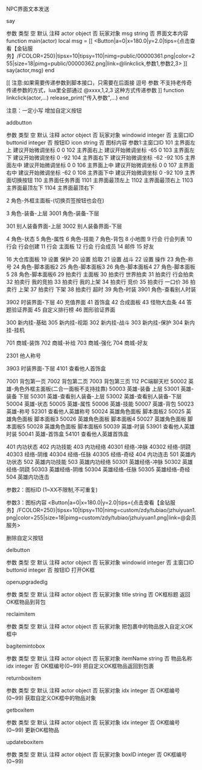 NPC界面文本发送

say

参数	类型	空	默认	注释
actor	object	否		玩家对象
msg	string	否		界面文本内容
function main(actor)
    local msg = [[
        <Button|a=0|x=180.0|y=2.0|tips={点击查看【金钻服务】/FCOLOR=250}|tipsx=10|tipsy=110|nimg=public/00000361.png|color=255|size=18|pimg=public/00000362.png|link=@linkclick,参数1,参数2,3>
    ]]
    say(actor,msg)
end


[[
    注意:如果需要传递参数到脚本接口，只需要在后面接 逗号 参数
    不支持老传奇传递参数的方式，lua里全部通过 @xxxx,1,2,3 这种方式传递参数
]]
function linkclick(actor,...)
    release_print("传入参数",...)
end

注意：一定小写
增加自定义按钮

addbutton

参数	类型	空	默认	注释
actor	object	否		玩家对象
windowid	integer	否		主窗口ID
buttonid	integer	否		按钮ID
icon	string	否		图标内容
参数1:主窗口ID
101 主界面左上 建议开始微调坐标 0 0
102 主界面右上 建议开始微调坐标 -65 0
103 主界面左下 建议开始微调坐标 0 -92
104 主界面右下 建议开始微调坐标 -62 -92
105 主界面左中 建议开始微调坐标 0 0
106 主界面上中 建议开始微调坐标 0 0
107 主界面右中 建议开始微调坐标 -62 0
108 主界面下中 建议开始微调坐标 0 -92
109 主界面切换按钮
110 主界面任务界面
1101 主界面最顶左上
1102 主界面最顶右上
1103 主界面最顶左下
1104 主界面最顶右下



2 角色-外框主面板-(切换页签按钮也会在)


3    角色-装备-上层
3001 角色-装备-下层


301  别人装备界面-上层
3002 别人装备界面-下层


4    角色-状态
5    角色-属性
6    角色-技能
7    角色-背包
8    小地图
9    行会 行会列表
10   行会 行会创建
11   行会 主面板
12   行会 行会成员
14   邮件 
15   好友


16   大仓库面板
19   设置 保护
20   设置 拾取
21   设置 战斗
22   设置 操作
23   角色-称号
24   角色-脚本面板2
25   角色-脚本面板3
26   角色-脚本面板4
27   角色-脚本面板5
28   角色-脚本面板6
29   拍卖行 主面板
30   拍卖行 世界拍卖
31   拍卖行 行会拍卖
32   拍卖行 我的竞拍
33   拍卖行 我的上架
34   拍卖行 竞价
35   拍卖行 一口价
36   拍卖行 上架
37   拍卖行 下架
38   拍卖行 超时
39   角色-时装
3901 角色-查看别人时装


3902  时装界面-下层
40   充值界面
41   首饰盒
42   合成面板
43   怪物大血条
44   答题验证界面
45   自定义排行榜
46   图形验证界面


300  新内挂-基础
305  新内挂-视距
302  新内挂-战斗
303  新内挂-保护
304  新内挂-挂机


701  商城-装饰
702  商城-补给
703  商城-强化
704  商城-好友


2301 他人称号


3903  时装界面-下层
4101 查看他人首饰盒


7001 背包第一页
7002 背包第二页
7003 背包第三页
112  PC端聊天栏
50002 英雄-角色外框主面板(二合一面板不支持挂靠)
50003 英雄-装备 上层
53001 英雄-装备 下层
50301 英雄-查看别人装备-上层
53002 英雄-查看别人装备-下层
50004  英雄-状态
50005  英雄-属性
50006  英雄-技能
50007  英雄-背包
50023  英雄-称号
52301  查看他人英雄称号
50024  英雄角色面板 脚本面板2
50025  英雄角色面板 脚本面板3
50026  英雄角色面板 脚本面板4
50027  英雄角色面板 脚本面板5
50028  英雄角色面板 脚本面板6
50039  英雄-时装
53901  查看他人英雄时装
50041  英雄-首饰盒
54101  查看他人英雄首饰盒


401    内功状态
402    内功技能
403    内功经络
40301    经络-冲脉
40302    经络-阴跷
40303    经络-阴维
40304    经络-任脉
40305    经络-奇经
404    内功连击 
501    英雄内功状态
502    英雄内功技能
503    英雄内功经络
50301    英雄经络-冲脉
50302    英雄经络-阴跷
50303    英雄经络-阴维
50304    英雄经络-任脉
50305    英雄经络-奇经
504    英雄内功连击



参数2：图标ID  (1~XX不限制,不可重复)



参数3：图标内容
<Button|a=0|x=180.0|y=2.0|tips={点击查看【金钻服务】/FCOLOR=250}|tipsx=10|tipsy=110|nimg=custom/zdy/tubiao/jzhuiyuan1.png|color=255|size=18|pimg=custom/zdy/tubiao/jzhuiyuan1.png|link=@会员服务>

删除自定义按钮

delbutton

参数	类型	空	默认	注释
actor	object	否		玩家对象
windowid	integer	否		主窗口ID
buttonid	integer	否		按钮ID
打开OK框

openupgradedlg

参数	类型	空	默认	注释
actor	object	否		玩家对象
title	string	否		OK框标题
返回OK框物品到背包

reclaimitem

参数	类型	空	默认	注释
actor	object	否		玩家对象
把包裹中的物品放入自定义OK框中

bagitemintobox

参数	类型	空	默认	注释
actor	object	否		玩家对象
itemName	string	否		物品名称
idx	integer	否		OK框编号(0~99)
把自定义OK框物品返回到包裹

returnboxitem

参数	类型	空	默认	注释
actor	object	否		玩家对象
idx	integer	否		OK框编号(0~99)
获取自定义OK框中的物品对象

getboxitem

参数	类型	空	默认	注释
actor	object	否		玩家对象
idx	integer	否		OK框编号(0~99)
更新OK框物品

updateboxitem

参数	类型	空	默认	注释
actor	object	否		玩家对象
boxID	integer	否		OK框编号(0~99)